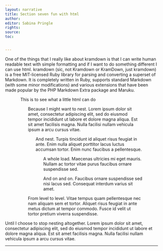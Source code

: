 ```yaml
---
layout: narrative
title: Section seven fun with html
author:
editor: Sabina Pringle
rights:
source:
toc:


---
```


One of the things that I really like about kramdown is that I can write human readable text with simple formatting and if I want to do something different I can use html. kramdown (sic, not Kramdown or KramDown, just kramdown) is a free MIT-licensed Ruby library for parsing and converting a superset of Markdown. It is completely written in Ruby, supports standard Markdown (with some minor modifications) and various extensions that have been made popular by the PHP Markdown Extra package and Maruku.

<p style="margin-left:10%; margin-right:10%;">This is to see what a little html can do</p>

<p style="margin-left:15%; margin-right:10%;">Because I might want to nest. Lorem ipsum dolor sit amet, consectetur adipiscing elit, sed do eiusmod tempor incididunt ut labore et dolore magna aliqua. Est sit amet facilisis magna. Nulla facilisi nullam vehicula ipsum a arcu cursus vitae. </p>

<p style="margin-left:20%; margin-right:10%;">And nest. Turpis tincidunt id aliquet risus feugiat in ante. Enim nulla aliquet porttitor lacus luctus accumsan tortor. Enim nunc faucibus a pellentesque. </p>

<p style="margin-left:25%; margin-right:10%;">A whole load. Maecenas ultricies mi eget mauris. Nullam ac tortor vitae purus faucibus ornare suspendisse sed. </p>

<p style="margin-left:25%; margin-right:10%;">And on and on. Faucibus ornare suspendisse sed nisi lacus sed. Consequat interdum varius sit amet. </p>

<p style="margin-left:15%; margin-right:10%;">From level to level. Vitae tempus quam pellentesque nec nam aliquam sem et tortor. Aliquet risus feugiat in ante metus dictum at tempor commodo. Fusce id velit ut tortor pretium viverra suspendisse.</p>

Until I choose to stop nesting altogether. Lorem ipsum dolor sit amet, consectetur adipiscing elit, sed do eiusmod tempor incididunt ut labore et dolore magna aliqua. Est sit amet facilisis magna. Nulla facilisi nullam vehicula ipsum a arcu cursus vitae.

---
